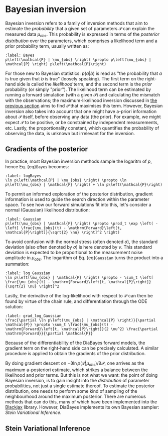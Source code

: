# Bayesian inversion

Bayesian inversion refers to a family of inversion methods that aim to estimate the _probability_ that a given set of parameters $\mathcal{P}$ can explain the measured data $\mu_{obs}$. This probability is expressed in terms of the _posterior distribution_ over the parameters, which comprises a likelihood term and a prior probability term, usually written as:
```{math}
:label: Bayes
p\left(\mathcal{P} | \mu_{obs} \right) \propto p\left(\mu_{obs} | \mathcal{P} \right) p\left(\mathcal{P}\right)
```
For those new to Bayesian statistics: $p\left(a|b \right)$ is read as "the probability that $a$ is true given that $b$ is true" (loosely speaking). The first term on the right-hand side is called the _likelihood_ term, and the second term is the _prior_ probability (or simply "prior"). The likelihood term can be estimated by running a forward simulation (with a given $\mathcal{P}$) and calculating the mismatch with the observations; the maximum-likelihood inversion discussed in [the previous section](max-likelihood) aims to find $\mathcal{P}$ that maximises this term. However, Bayesian inversion also takes into account that one might have a-priori information about $\mathcal{P}$ itself, before observing any data (the prior). For example, we might expect $\mathcal{P}$ to be positive, or be constrained by independent measurements, etc. Lastly, the proportionality constant, which quantifies the probability of observing the data, is unknown but irrelevant for the inversion.

## Gradients of the posterior

In practice, most Bayesian inversion methods sample the logaritm of $p$, hence Eq. {eq}`Bayes` becomes:
```{math}
:label: logBayes
\ln p\left(\mathcal{P} | \mu_{obs} \right) \propto \ln p\left(\mu_{obs} | \mathcal{P} \right) + \ln p\left(\mathcal{P}\right)
```
To permit an informed exploration of the posterior distribution, gradient information is used to guide the search direction within the parameter space. To see how our forward simulations fit into this, let's consider a normal (Gaussian) likelihood distribution:
```{math}
:label: Gaussian
p\left(\mu_{obs} | \mathcal{P} \right) \propto \prod_t \exp \left( - \left[ \frac{\mu_{obs}(t) - \mathrm{Forward}\left[t, \mathcal{P}\right]}{\sqrt{2} \nu} \right]^2 \right)
```
To avoid confusion with the normal stress (often denoted $\sigma$), the standard deviation (also often denoted by $\sigma$) is here denoted by $\nu$. This standard deviation is expected to be proportional to the measurement noise amplitude in $\mu_{obs}$. The logarithm of Eq. {eq}`Gaussian` turns the product into a summation:
```{math}
:label: log_Gaussian
\ln p\left(\mu_{obs} | \mathcal{P} \right) \propto - \sum_t \left[ \frac{\mu_{obs}(t) - \mathrm{Forward}\left[t, \mathcal{P}\right]}{\sqrt{2} \nu} \right]^2
```
Lastly, the derivative of the log-likelihood with respect to $\mathcal{P}$ can then be found by virtue of the chain rule, and differentiation through the ODE solution:
```{math}
:label: grad_log_Gaussian
\frac{\partial \ln p\left(\mu_{obs} | \mathcal{P} \right)}{\partial \mathcal{P}} \propto \sum_t \frac{\mu_{obs}(t) - \mathrm{Forward}\left[t, \mathcal{P}\right]}{2 \nu^2} \frac{\partial \mathrm{Forward}}{\partial \mathcal{P}}
```
Because of the differentiability of the DiaBayes forward models, the gradient term on the right-hand side can be precisely calculated. A similar procedure is applied to obtain the gradients of the prior distribution.

By doing gradient descent on $-\partial \ln p\left(\mathcal{P} | \mu_{obs} \right) / \partial \mathcal{P}$, one arrives as the maximum a-posteriori estimate, which strikes a balance between the likelihood and prior terms. But this is not what we want: the point of doing Bayesian inversion, is to gain insight into the _distribution_ of parameter probabilities, not just a single estimate thereof. To estimate the posterior distribution, one needs to perform some kind of sampling of the neighbourhood around the maximum posterior. There are numerous methods that can do this, many of which have been implemented into the [Blackjax](https://blackjax-devs.github.io/blackjax/) library. However, DiaBayes implements its own Bayesian sampler: _Stein Variational Inference_.


## Stein Variational Inference

